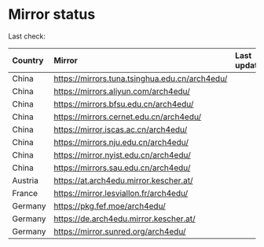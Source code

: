 <script src="./time.js"></script>
# Mirror status
Last check: <script type="text/javascript">localize(1704064657.912785);</script>

|Country|Mirror|Last update|
|:------|:-----|:----------|
|China|https://mirrors.tuna.tsinghua.edu.cn/arch4edu/|<script type="text/javascript">localize(1704047831);</script>|
|China|https://mirrors.aliyun.com/arch4edu/|<script type="text/javascript">localize(1704047831);</script>|
|China|https://mirrors.bfsu.edu.cn/arch4edu/|<script type="text/javascript">localize(1704047831);</script>|
|China|https://mirrors.cernet.edu.cn/arch4edu/|<script type="text/javascript">localize(1704047831);</script>|
|China|https://mirror.iscas.ac.cn/arch4edu/|<script type="text/javascript">localize(1704047831);</script>|
|China|https://mirrors.nju.edu.cn/arch4edu/|<script type="text/javascript">localize(1703961033);</script>|
|China|https://mirror.nyist.edu.cn/arch4edu/|<script type="text/javascript">localize(1704047831);</script>|
|China|https://mirrors.sau.edu.cn/arch4edu/|<script type="text/javascript">localize(1704047831);</script>|
|Austria|https://at.arch4edu.mirror.kescher.at/|<script type="text/javascript">localize(1704047831);</script>|
|France|https://mirror.lesviallon.fr/arch4edu/|<script type="text/javascript">localize(1703961033);</script>|
|Germany|https://pkg.fef.moe/arch4edu/|<script type="text/javascript">localize(1704047831);</script>|
|Germany|https://de.arch4edu.mirror.kescher.at/|<script type="text/javascript">localize(1704047831);</script>|
|Germany|https://mirror.sunred.org/arch4edu/|<script type="text/javascript">localize(1704047831);</script>|

<script src="./tablefilter/tablefilter.js"></script>
<script src="./table.js"></script>